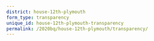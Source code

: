 ```yaml
---
district: house-12th-plymouth
form_type: transparency
unique_id: house-12th-plymouth-transparency
permalink: /2020bq/house-12th-plymouth/transparency/
---
```

